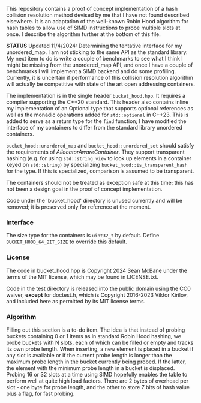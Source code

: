 This repository contains a proof of concept implementation of a hash collision resolution
method devised by me that I have not found described elsewhere. It is an adaptation of the
well-known Robin Hood algorithm for hash tables to allow use of SIMD instructions to probe
multiple slots at once. I describe the algorithm further at the bottom of this file.

**STATUS** Updated 11/4/2024: Determining the tentative interface for my unordered_map. I am
not sticking to the same API as the standard library. My next item to do is write a couple of
benchmarks to see what I think I might be missing from the unordered_map API, and once I have
a couple of benchmarks I will implement a SIMD backend and do some profiling. Currently, it is
uncertain if performance of this collision resolution algorithm will actually be competitive
with state of the art open addressing containers.

The implementation is in the single header `bucket_hood.hpp`. It requires a compiler
supporting the C++20 standard. This header also contains inline my implementation of an
Optional type that supports optional references as well as the monadic operations added for
`std::optional` in C++23. This is added to serve as a return type for the `find` function;
I have modified the interface of my containers to differ from the standard library unordered
containers.

`bucket_hood::unordered_map` and `bucket_hood::unordered_set` should satisfy the requirements
of _AllocatorAwareContainer_. They support transparent hashing (e.g. for using `std::string_view`
to look up elements in a container keyed on `std::string`) by specializing
`bucket_hood::is_transparent_hash` for the type. If this is specialized, comparison is assumed
to be transparent.

The containers should not be treated as exception safe at this time; this has not been a design
goal in the proof of concept implementation.

Code under the 'bucket_hood' directory is unused currently and will be removed; it is preserved
only for reference at the moment.

### Interface
The size type for the containers is `uint32_t` by default. Define `BUCKET_HOOD_64_BIT_SIZE` to
override this default.

### License
The code in bucket_hood.hpp is Copyright 2024 Sean McBane under the terms of the MIT license,
which may be found in LICENSE.txt.

Code in the test directory is released into the public domain using the CC0 waiver, **except**
for doctest.h, which is Copyright 2016-2023 Viktor Kirilov, and included here as permitted by
its MIT license terms.

### Algorithm
Filling out this section is a to-do item. The idea is that instead of probing buckets containing
0 or 1 items as in standard Robin Hood hashing, we probe buckets with N slots, each of which can be
filled or empty and tracks its own probe length. When inserting, a new element is placed in a bucket
if any slot is available or if the current probe length is longer than the maximum probe length in
the bucket currently being probed. If the latter, the element with the minimum probe length in a bucket
is displaced. Probing 16 or 32 slots at a time using SIMD hopefully enables the table to perform well
at quite high load factors. There are 2 bytes of overhead per slot - one byte for probe length, and the
other to store 7 bits of hash value plus a flag, for fast probing.
